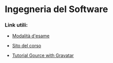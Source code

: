 Ingegneria del Software
===

### Link utili:
* [Modalità d'esame](http://lia.deis.unibo.it/Courses/IngSwT1314/ModalitaDiEsame.pdf)
* [Sito del corso](http://lia.deis.unibo.it/Courses/IngSwT1314/)


* [Tutorial Gource with Gravatar](https://code.google.com/p/gource/wiki/GravatarExample)